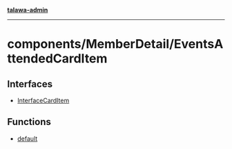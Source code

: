 [**talawa-admin**](../../../README.md)

***

# components/MemberDetail/EventsAttendedCardItem

## Interfaces

- [InterfaceCardItem](interfaces/InterfaceCardItem.md)

## Functions

- [default](functions/default.md)
